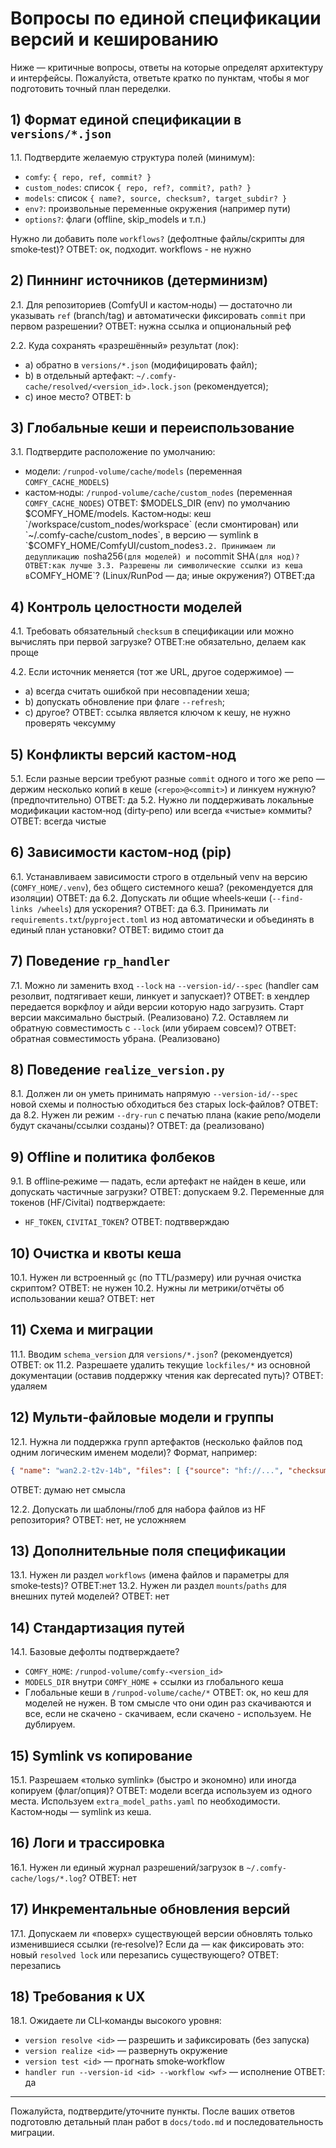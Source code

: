 # Вопросы по единой спецификации версий и кешированию

Ниже — критичные вопросы, ответы на которые определят архитектуру и интерфейсы. Пожалуйста, ответьте кратко по пунктам, чтобы я мог подготовить точный план переделки.

## 1) Формат единой спецификации в `versions/*.json`

1.1. Подтвердите желаемую структура полей (минимум):

-   `comfy`: `{ repo, ref, commit? }`
-   `custom_nodes`: список `{ repo, ref?, commit?, path? }`
-   `models`: список `{ name?, source, checksum?, target_subdir? }`
-   `env?`: произвольные переменные окружения (например пути)
-   `options?`: флаги (offline, skip_models и т.п.)

Нужно ли добавить поле `workflows?` (дефолтные файлы/скрипты для smoke‑test)?
ОТВЕТ: ок, подходит. workflows - не нужно

## 2) Пиннинг источников (детерминизм)

2.1. Для репозиториев (ComfyUI и кастом‑ноды) — достаточно ли указывать `ref` (branch/tag) и автоматически фиксировать `commit` при первом разрешении?
ОТВЕТ: нужна ссылка и опциональный реф

2.2. Куда сохранять «разрешённый» результат (лок):

-   a) обратно в `versions/*.json` (модифицировать файл);
-   b) в отдельный артефакт: `~/.comfy-cache/resolved/<version_id>.lock.json` (рекомендуется);
-   c) иное место?
    ОТВЕТ: b

## 3) Глобальные кеши и переиспользование

3.1. Подтвердите расположение по умолчанию:

-   модели: `/runpod-volume/cache/models` (переменная `COMFY_CACHE_MODELS`)
-   кастом‑ноды: `/runpod-volume/cache/custom_nodes` (переменная `COMFY_CACHE_NODES`)
    ОТВЕТ: $MODELS_DIR (env) по умолчанию $COMFY_HOME/models. Кастом‑ноды: кеш `/workspace/custom_nodes/workspace` (если смонтирован) или `~/.comfy-cache/custom_nodes`, в версию — symlink в `$COMFY_HOME/ComfyUI/custom_nodes`3.2. Принимаем ли дедупликацию по`sha256`(для моделей) и по`commit SHA`(для нод)?
ОТВЕТ:как лучше
3.3. Разрешены ли символические ссылки из кеша в`COMFY_HOME`? (Linux/RunPod — да; иные окружения?)
    ОТВЕТ:да

## 4) Контроль целостности моделей

4.1. Требовать обязательный `checksum` в спецификации или можно вычислять при первой загрузке?
ОТВЕТ:не обязательно, делаем как проще

4.2. Если источник меняется (тот же URL, другое содержимое) —

-   a) всегда считать ошибкой при несовпадении хеша;
-   b) допускать обновление при флаге `--refresh`;
-   c) другое?
    ОТВЕТ: ссылка является ключом к кешу, не нужно проверять чексумму

## 5) Конфликты версий кастом‑нод

5.1. Если разные версии требуют разные `commit` одного и того же репо — держим несколько копий в кеше (`<repo>@<commit>`) и линкуем нужную? (предпочтительно)
ОТВЕТ: да
5.2. Нужно ли поддерживать локальные модификации кастом‑нод (dirty‑репо) или всегда «чистые» коммиты?
ОТВЕТ: всегда чистые

## 6) Зависимости кастом‑нод (pip)

6.1. Устанавливаем зависимости строго в отдельный venv на версию (`COMFY_HOME/.venv`), без общего системного кеша? (рекомендуется для изоляции)
ОТВЕТ: да
6.2. Допускать ли общие wheels‑кеши (`--find-links /wheels`) для ускорения?
ОТВЕТ: да
6.3. Принимать ли `requirements.txt`/`pyproject.toml` из нод автоматически и объединять в единый план установки?
ОТВЕТ: видимо стоит да

## 7) Поведение `rp_handler`

7.1. Можно ли заменить вход `--lock` на `--version-id/--spec` (handler сам резолвит, подтягивает кеши, линкует и запускает)?
ОТВЕТ: в хендлер передается воркфлоу и айди версии которую надо загрузить. Старт версии максимально быстрый. (Реализовано)
7.2. Оставляем ли обратную совместимость с `--lock` (или убираем совсем)?
ОТВЕТ: обратная совместимость убрана. (Реализовано)

## 8) Поведение `realize_version.py`

8.1. Должен ли он уметь принимать напрямую `--version-id/--spec` новой схемы и полностью обходиться без старых lock‑файлов?
ОТВЕТ: да
8.2. Нужен ли режим `--dry-run` с печатью плана (какие репо/модели будут скачаны/ссылки созданы)?
ОТВЕТ: да (реализовано)

## 9) Offline и политика фолбеков

9.1. В offline‑режиме — падать, если артефакт не найден в кеше, или допускать частичные загрузки?
ОТВЕТ: допускаем
9.2. Переменные для токенов (HF/Civitai) подтверждаете:

-   `HF_TOKEN`, `CIVITAI_TOKEN`?
    ОТВЕТ: подтвверждаю

## 10) Очистка и квоты кеша

10.1. Нужен ли встроенный `gc` (по TTL/размеру) или ручная очистка скриптом?
ОТВЕТ: не нужен
10.2. Нужны ли метрики/отчёты об использовании кеша?
ОТВЕТ: нет

## 11) Схема и миграции

11.1. Вводим `schema_version` для `versions/*.json`? (рекомендуется)
ОТВЕТ: ок
11.2. Разрешаете удалить текущие `lockfiles/*` из основной документации (оставив поддержку чтения как deprecated путь)?
ОТВЕТ: удаляем

## 12) Мульти‑файловые модели и группы

12.1. Нужна ли поддержка групп артефактов (несколько файлов под одним логическим именем модели)? Формат, например:

```json
{ "name": "wan2.2-t2v-14b", "files": [ {"source": "hf://...", "checksum": "..."}, ... ], "target_subdir": "unet" }
```

ОТВЕТ: думаю нет смысла

12.2. Допускать ли шаблоны/глоб для набора файлов из HF репозитория?
ОТВЕТ: нет, не усложняем

## 13) Дополнительные поля спецификации

13.1. Нужен ли раздел `workflows` (имена файлов и параметры для smoke‑tests)?
ОТВЕТ:нет
13.2. Нужен ли раздел `mounts`/`paths` для внешних путей моделей?
ОТВЕТ: нет

## 14) Стандартизация путей

14.1. Базовые дефолты подтверждаете?

-   `COMFY_HOME`: `/runpod-volume/comfy-<version_id>`
-   `MODELS_DIR` внутри `COMFY_HOME` + ссылки из глобального кеша
-   Глобальные кеши в `/runpod-volume/cache/*`
    ОТВЕТ: ок, но кеш для моделей не нужен. В том смысле что они один раз скачиваются и все, если не скачено - скачиваем, если скачено - используем. Не дублируем.

## 15) Symlink vs копирование

15.1. Разрешаем «только symlink» (быстро и экономно) или иногда копируем (флаг/опция)?
ОТВЕТ: модели всегда используем из одного места. Используем `extra_model_paths.yaml` по необходимости. Кастом‑ноды — symlink из кеша.

## 16) Логи и трассировка

16.1. Нужен ли единый журнал разрешений/загрузок в `~/.comfy-cache/logs/*.log`?
ОТВЕТ: нет

## 17) Инкрементальные обновления версий

17.1. Допускаем ли «поверх» существующей версии обновлять только изменившиеся ссылки (re‑resolve)? Если да — как фиксировать это: новый `resolved lock` или перезапись существующего?
ОТВЕТ: перезапись

## 18) Требования к UX

18.1. Ожидаете ли CLI‑команды высокого уровня:

-   `version resolve <id>` — разрешить и зафиксировать (без запуска)
-   `version realize <id>` — развернуть окружение
-   `version test <id>` — прогнать smoke‑workflow
-   `handler run --version-id <id> --workflow <wf>` — исполнение
    ОТВЕТ: да

---

Пожалуйста, подтвердите/уточните пункты. После ваших ответов подготовлю детальный план работ в `docs/todo.md` и последовательность миграции.
